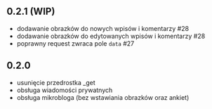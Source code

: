 ## 0.2.1 (WIP)

* dodawanie obrazków do nowych wpisów i komentarzy #28
* dodawanie obrazków do edytowanych wpisów i komentarzy #28
* poprawny request zwraca pole `data` #27

## 0.2.0

* usunięcie przedrostka _get
* obsługa wiadomości prywatnych
* obsługa mikrobloga (bez wstawiania obrazków oraz ankiet)